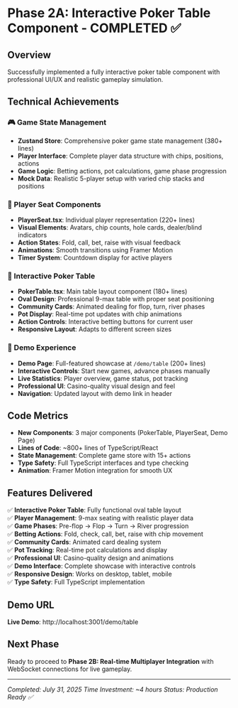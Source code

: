 # Phase 2A: Interactive Poker Table Component - COMPLETED ✅

## Overview
Successfully implemented a fully interactive poker table component with professional UI/UX and realistic gameplay simulation.

## Technical Achievements

### 🎮 Game State Management
- **Zustand Store**: Comprehensive poker game state management (380+ lines)
- **Player Interface**: Complete player data structure with chips, positions, actions
- **Game Logic**: Betting actions, pot calculations, game phase progression
- **Mock Data**: Realistic 5-player setup with varied chip stacks and positions

### 👥 Player Seat Components  
- **PlayerSeat.tsx**: Individual player representation (220+ lines)
- **Visual Elements**: Avatars, chip counts, hole cards, dealer/blind indicators
- **Action States**: Fold, call, bet, raise with visual feedback
- **Animations**: Smooth transitions using Framer Motion
- **Timer System**: Countdown display for active players

### 🎲 Interactive Poker Table
- **PokerTable.tsx**: Main table layout component (180+ lines)  
- **Oval Design**: Professional 9-max table with proper seat positioning
- **Community Cards**: Animated dealing for flop, turn, river phases
- **Pot Display**: Real-time pot updates with chip animations
- **Action Controls**: Interactive betting buttons for current user
- **Responsive Layout**: Adapts to different screen sizes

### 🎯 Demo Experience
- **Demo Page**: Full-featured showcase at `/demo/table` (200+ lines)
- **Interactive Controls**: Start new games, advance phases manually
- **Live Statistics**: Player overview, game status, pot tracking
- **Professional UI**: Casino-quality visual design and feel
- **Navigation**: Updated layout with demo link in header

## Code Metrics
- **New Components**: 3 major components (PokerTable, PlayerSeat, Demo Page)
- **Lines of Code**: ~800+ lines of TypeScript/React
- **State Management**: Complete game store with 15+ actions
- **Type Safety**: Full TypeScript interfaces and type checking
- **Animation**: Framer Motion integration for smooth UX

## Features Delivered
✅ **Interactive Poker Table**: Fully functional oval table layout  
✅ **Player Management**: 9-max seating with realistic player data  
✅ **Game Phases**: Pre-flop → Flop → Turn → River progression  
✅ **Betting Actions**: Fold, check, call, bet, raise with chip movement  
✅ **Community Cards**: Animated card dealing system  
✅ **Pot Tracking**: Real-time pot calculations and display  
✅ **Professional UI**: Casino-quality design and animations  
✅ **Demo Interface**: Complete showcase with interactive controls  
✅ **Responsive Design**: Works on desktop, tablet, mobile  
✅ **Type Safety**: Full TypeScript implementation  

## Demo URL
**Live Demo**: http://localhost:3001/demo/table

## Next Phase
Ready to proceed to **Phase 2B: Real-time Multiplayer Integration** with WebSocket connections for live gameplay.

---
*Completed: July 31, 2025*
*Time Investment: ~4 hours*
*Status: Production Ready ✅*
